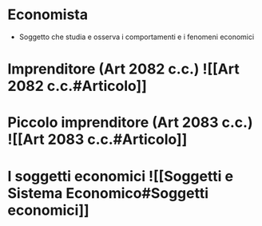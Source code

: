 # Economista
 - Soggetto che studia e osserva i comportamenti e i fenomeni economici
# Imprenditore (Art 2082 c.c.) ![[Art 2082 c.c.#Articolo]]

# Piccolo imprenditore (Art 2083 c.c.) ![[Art 2083 c.c.#Articolo]]
# I soggetti economici ![[Soggetti e Sistema Economico#Soggetti economici]]